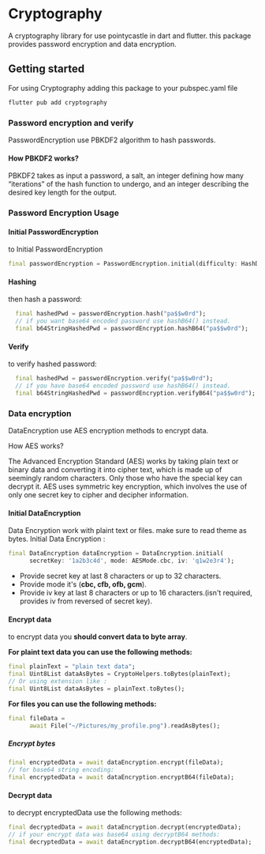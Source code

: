 
# Cryptography

A cryptography library for use pointycastle in dart and flutter.
this package provides password encryption and data encryption.

## Getting started

For using Cryptography adding this package to your pubspec.yaml file

```bash
flutter pub add cryptography
```

### Password encryption and verify

 PasswordEncryption use PBKDF2 algorithm to hash passwords.

#### How PBKDF2 works?

 PBKDF2 takes as input a password, a salt, an integer defining how many “iterations” of the hash function to undergo, and an integer describing the desired key length for the output.

### Password Encryption Usage

#### Initial PasswordEncryption

to Initial PasswordEncryption

```dart
final passwordEncryption = PasswordEncryption.initial(difficulty: HashDifficulty.strong); 
```

#### Hashing

then hash a password:

```dart
  final hashedPwd = passwordEncryption.hash("pa$$w0rd");
  // if you want base64 encoded password use hashB64() instead.
  final b64StringHashedPwd = passwordEncryption.hashB64("pa$$w0rd");
```

#### Verify

to verify hashed password:

```dart
  final hashedPwd = passwordEncryption.verify("pa$$w0rd");
  // if you have base64 encoded password use hashB64() instead.
  final b64StringHashedPwd = passwordEncryption.verifyB64("pa$$w0rd");
```

### Data encryption

DataEncryption use AES encryption methods to encrypt data.

How AES works?

The Advanced Encryption Standard (AES) works by taking plain text or binary data and converting it into cipher text, which is made up of seemingly random characters. Only those who have the special key can decrypt it. AES uses symmetric key encryption, which involves the use of only one secret key to cipher and decipher information.

#### Initial DataEncryption

Data Encryption work with plaint text or files. make sure to read theme as bytes.
Initial Data Encryption :

```dart
final DataEncryption dataEncryption = DataEncryption.initial(
      secretKey: '1a2b3c4d', mode: AESMode.cbc, iv: 'q1w2e3r4');
```

* Provide secret key at last 8 characters or up to 32 characters.
* Provide mode it's (**cbc, cfb, ofb, gcm**).
* Provide iv key at last 8 characters or up to 16 characters.(isn't required, provides iv from reversed of secret key).

#### Encrypt data

to encrypt data you **should convert data to byte array**.

**For plaint text data you can use the following methods:**

```dart
final plainText = "plain text data";
final Uint8List dataAsBytes = CryptoHelpers.toBytes(plainText);
// Or using extension like :
final Uint8List dataAsBytes = plainText.toBytes();
```

**For files you can use the following methods:**

```dart
final fileData =
      await File("~/Pictures/my_profile.png").readAsBytes();
```

##### Encrypt bytes

```dart
final encryptedData = await dataEncryption.encrypt(fileData);
// for base64 string encoding:
final encryptedData = await dataEncryption.encryptB64(fileData);
```

#### Decrypt data

to decrypt encryptedData use the following methods:

```dart
final decryptedData = await dataEncryption.decrypt(encryptedData);
// if your encrypt data was base64 using decryptB64 methods:
final decryptedData = await dataEncryption.decryptB64(encryptedData);
```
